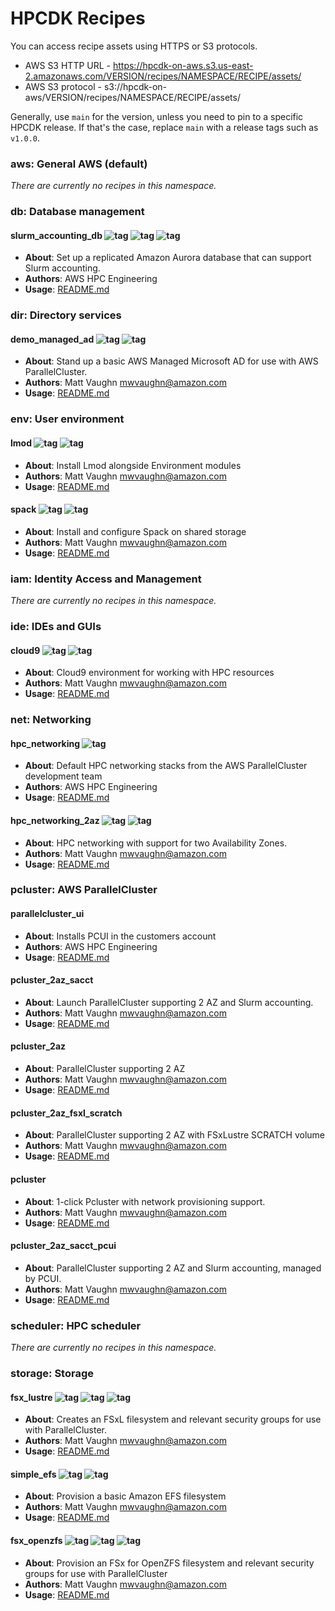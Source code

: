 # HPCDK Recipes

You can access recipe assets using HTTPS or S3 protocols.
* AWS S3 HTTP URL - https://hpcdk-on-aws.s3.us-east-2.amazonaws.com/VERSION/recipes/NAMESPACE/RECIPE/assets/
* AWS S3 protocol - s3://hpcdk-on-aws/VERSION/recipes/NAMESPACE/RECIPE/assets/

Generally, use `main` for the version, unless you need to pin to a specific HPCDK release. If that's the case, replace `main` with a release tags such as `v1.0.0`. 

### aws: General AWS (default)

*There are currently no recipes in this namespace.*
### db: Database management

#### slurm_accounting_db ![tag](https://img.shields.io/badge/-core-%23146EB4) ![tag](https://img.shields.io/badge/-rds-%237DCEA0) ![tag](https://img.shields.io/badge/-parallelcluster-%23FF9900) 

* **About**: Set up a replicated Amazon Aurora database that can support Slurm accounting.
* **Authors**: AWS HPC Engineering
* **Usage**: [README.md](recipes//slurm_accounting_db/README.md)


### dir: Directory services

#### demo_managed_ad ![tag](https://img.shields.io/badge/-experimental-%23D9534F) ![tag](https://img.shields.io/badge/-core-%23146EB4) 

* **About**: Stand up a basic AWS Managed Microsoft AD for use with AWS ParallelCluster.
* **Authors**: Matt Vaughn <mwvaughn@amazon.com>
* **Usage**: [README.md](recipes//demo_managed_ad/README.md)


### env: User environment

#### lmod ![tag](https://img.shields.io/badge/-experimental-%23D9534F) ![tag](https://img.shields.io/badge/-community-%2317202A) 

* **About**: Install Lmod alongside Environment modules
* **Authors**: Matt Vaughn <mwvaughn@amazon.com>
* **Usage**: [README.md](recipes//lmod/README.md)

#### spack ![tag](https://img.shields.io/badge/-experimental-%23D9534F) ![tag](https://img.shields.io/badge/-community-%2317202A) 

* **About**: Install and configure Spack on shared storage
* **Authors**: Matt Vaughn <mwvaughn@amazon.com>
* **Usage**: [README.md](recipes//spack/README.md)


### iam: Identity Access and Management

*There are currently no recipes in this namespace.*
### ide: IDEs and GUIs

#### cloud9 ![tag](https://img.shields.io/badge/-core-%23146EB4) ![tag](https://img.shields.io/badge/-experimental-%23D9534F) 

* **About**: Cloud9 environment for working with HPC resources
* **Authors**: Matt Vaughn <mwvaughn@amazon.com>
* **Usage**: [README.md](recipes//cloud9/README.md)


### net: Networking

#### hpc_networking ![tag](https://img.shields.io/badge/-core-%23146EB4) 

* **About**: Default HPC networking stacks from the AWS ParallelCluster development team
* **Authors**: AWS HPC Engineering
* **Usage**: [README.md](recipes//hpc_networking/README.md)

#### hpc_networking_2az ![tag](https://img.shields.io/badge/-core-%23146EB4) ![tag](https://img.shields.io/badge/-experimental-%23D9534F) 

* **About**: HPC networking with support for two Availability Zones.
* **Authors**: Matt Vaughn <mwvaughn@amazon.com>
* **Usage**: [README.md](recipes//hpc_networking_2az/README.md)


### pcluster: AWS ParallelCluster

#### parallelcluster_ui 

* **About**: Installs PCUI in the customers account
* **Authors**: AWS HPC Engineering
* **Usage**: [README.md](recipes/aws/parallelcluster_ui/README.md)

#### pcluster_2az_sacct 

* **About**: Launch ParallelCluster supporting 2 AZ and Slurm accounting.
* **Authors**: Matt Vaughn <mwvaughn@amazon.com>
* **Usage**: [README.md](recipes/aws/pcluster_2az_sacct/README.md)

#### pcluster_2az 

* **About**: ParallelCluster supporting 2 AZ
* **Authors**: Matt Vaughn <mwvaughn@amazon.com>
* **Usage**: [README.md](recipes/aws/pcluster_2az/README.md)

#### pcluster_2az_fsxl_scratch 

* **About**: ParallelCluster supporting 2 AZ with FSxLustre SCRATCH volume
* **Authors**: Matt Vaughn <mwvaughn@amazon.com>
* **Usage**: [README.md](recipes/aws/pcluster_2az_fsxl_scratch/README.md)

#### pcluster 

* **About**: 1-click Pcluster with network provisioning support.
* **Authors**: Matt Vaughn <mwvaughn@amazon.com>
* **Usage**: [README.md](recipes/aws/pcluster/README.md)

#### pcluster_2az_sacct_pcui 

* **About**: ParallelCluster supporting 2 AZ and Slurm accounting, managed by PCUI.
* **Authors**: Matt Vaughn <mwvaughn@amazon.com>
* **Usage**: [README.md](recipes/aws/pcluster_2az_sacct_pcui/README.md)


### scheduler: HPC scheduler

*There are currently no recipes in this namespace.*
### storage: Storage

#### fsx_lustre ![tag](https://img.shields.io/badge/-core-%23146EB4) ![tag](https://img.shields.io/badge/-fsx-%237DCEA0) ![tag](https://img.shields.io/badge/-parallelcluster-%23FF9900) 

* **About**: Creates an FSxL filesystem and relevant security groups for use with ParallelCluster.
* **Authors**: Matt Vaughn <mwvaughn@amazon.com>
* **Usage**: [README.md](recipes//fsx_lustre/README.md)

#### simple_efs ![tag](https://img.shields.io/badge/-core-%23146EB4) ![tag](https://img.shields.io/badge/-experimental-%23D9534F) 

* **About**: Provision a basic Amazon EFS filesystem
* **Authors**: Matt Vaughn <mwvaughn@amazon.com>
* **Usage**: [README.md](recipes//simple_efs/README.md)

#### fsx_openzfs ![tag](https://img.shields.io/badge/-community-%2317202A) ![tag](https://img.shields.io/badge/-experimental-%23D9534F) ![tag](https://img.shields.io/badge/-efs-%237DCEA0) 

* **About**: Provision an FSx for OpenZFS filesystem and relevant security groups for use with ParallelCluster
* **Authors**: Matt Vaughn <mwvaughn@amazon.com>
* **Usage**: [README.md](recipes//fsx_openzfs/README.md)


